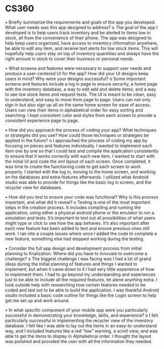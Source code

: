 # CS360
• Briefly summarize the requirements and goals of the app you developed. What user needs was this app designed to address?
o The goal of the app I developed is to help users track inventory and be alerted to items low in stock, all from the convenience of their phone. The app was designed to help keep users organized, have access to inventory information anywhere, be able to edit any item, and receive text alerts for low stock items. This will hopefully help users stay on top of inventory quantities and always have the right amount in stock to cover their business or personal needs.

• What screens and features were necessary to support user needs and produce a user-centered UI for the app? How did your UI designs keep users in mind? Why were your designs successful?
o Some important screens and features include a log in page to ensure security, a home page with the inventory database, a way to edit add and delete items, and a way to see low stock items and request texts. The UI is meant to be clean, easy to understand, and easy to move from page to page. Users can not only sign in but also sign up all on the same home screen for ease of access. Users can view their items in alphabetical order for easy sorting and searching. I kept consistent color and styles from each screen to provide a consistent experience page to page.

• How did you approach the process of coding your app? What techniques or strategies did you use? How could those techniques or strategies be applied in the future?
o I approached the process of coding my app by focusing on pieces and features individually. I wanted to implement each item one by one so that I could test and compile the application consistently to ensure that it works correctly with each new item. I wanted to start with the initial UI and code the xml layout of each screen. Once completed, it was time to create the functioning code to get each screen to work properly. I started with the log in, moving to the home screen, and working on the databases and extra features afterwards. I utilized what Android studio was able to provide for things like the basic log in screen, and the recycler view for databases.

• How did you test to ensure your code was functional? Why is this process important, and what did it reveal?
o Testing is one of the most important steps in the creation process. It includes compiling and running the application, using either a physical android phone or the emulator to run a simulation and tests. It’s important to test out all possibilities of what users might type or click to see how the app behaves. It’s also important after each new feature has been added to test and ensure previous ones still work. I ran into a couple issues where once I added the code to complete a new feature, something else had stopped working during the testing.

• Consider the full app design and development process from initial planning to finalization. Where did you have to innovate to overcome a challenge?
o The biggest challenge I was facing was I had a lot of grand ideas during the initial planning of features and things I wanted to implement, but when it came down to it I had very little experience of how to implement them. I had to go beyond my understanding and experiences just to be able to include all the required features, let alone anything extra. I took outside help with researching how certain features needed to be coded and laid out to be able to build the application. I was thankful Android studio included a basic code outline for things like the Login screen to help get me set up and work around.

• In what specific component of your mobile app were you particularly successful in demonstrating your knowledge, skills, and experience?
o I felt particularly successful in implementing the recycler view of the inventory database. I felt like I was able to lay out the items in an easy-to-understand way, and I included features like a red “low” warning, a scroll view, and was able to get the items to display in Alphabetical order. I thought the layout was polished and provided the user with all the information they needed.
 